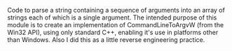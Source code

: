 Code to parse a string containing a sequence of arguments into an array of strings each of which is a single argument.
The intended purpose of this module is to create an implementation of CommandLineToArgvW (from the Win32 API), using only standard C++, enabling it's use in platforms other than Windows.
Also I did this as a little reverse engineering practice.